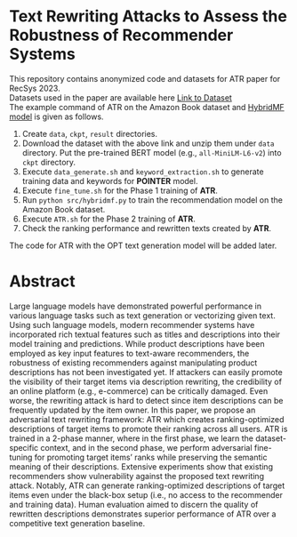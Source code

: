 # Text Rewriting Attacks to Assess the Robustness of Recommender Systems

This repository contains anonymized code and datasets for ATR paper for RecSys 2023.  
Datasets used in the paper are available here [Link to Dataset](https://github.com/sejoonoh/Rewrite4Rec/blob/main/dataset.zip)  
The example command of ATR on the Amazon Book dataset and [HybridMF model](https://ieeexplore.ieee.org/document/8852443) is given as follows.

 1. Create `data`, `ckpt`, `result` directories.  
 2. Download the dataset with the above link and unzip them under `data` directory. Put the pre-trained BERT model (e.g., `all-MiniLM-L6-v2`) into `ckpt` directory.
 3. Execute `data_generate.sh` and `keyword_extraction.sh` to generate training data and keywords for **POINTER** model.  
 4. Execute `fine_tune.sh` for the Phase 1 training of **ATR**.  
 5. Run `python src/hybridmf.py` to train the recommendation model on the Amazon Book dataset.  
 6. Execute `ATR.sh` for the Phase 2 training of **ATR**.  
 7. Check the ranking performance and rewritten texts created by **ATR**.  

The code for ATR with the OPT text generation model will be added later.

# Abstract 
Large language models have demonstrated powerful performance in various language tasks such as text generation or vectorizing given
text. Using such language models, modern recommender systems have incorporated rich textual features such as titles and descriptions
into their model training and predictions. While product descriptions have been employed as key input features to text-aware
recommenders, the robustness of existing recommenders against manipulating product descriptions has not been investigated yet. If
attackers can easily promote the visibility of their target items via description rewriting, the credibility of an online platform (e.g.,
e-commerce) can be critically damaged. Even worse, the rewriting attack is hard to detect since item descriptions can be frequently
updated by the item owner. In this paper, we propose an adversarial text rewriting framework: ATR which creates ranking-optimized
descriptions of target items to promote their ranking across all users. ATR is trained in a 2-phase manner, where in the first phase, we
learn the dataset-specific context, and in the second phase, we perform adversarial fine-tuning for promoting target items’ ranks while
preserving the semantic meaning of their descriptions. Extensive experiments show that existing recommenders show vulnerability
against the proposed text rewriting attack. Notably, ATR can generate ranking-optimized descriptions of target items even under the
black-box setup (i.e., no access to the recommender and training data). Human evaluation aimed to discern the quality of rewritten
descriptions demonstrates superior performance of ATR over a competitive text generation baseline.

